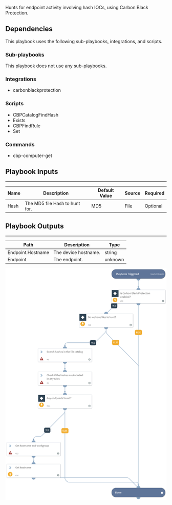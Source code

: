 Hunts for endpoint activity involving hash IOCs, using Carbon Black Protection.

## Dependencies
This playbook uses the following sub-playbooks, integrations, and scripts.

### Sub-playbooks
This playbook does not use any sub-playbooks.

### Integrations
* carbonblackprotection

### Scripts
* CBPCatalogFindHash
* Exists
* CBPFindRule
* Set

### Commands
* cbp-computer-get

## Playbook Inputs
---

| **Name** | **Description** | **Default Value** | **Source** | **Required** |
| --- | --- | --- | --- | --- |
| Hash | The MD5 file Hash to hunt for. | MD5 | File | Optional |

## Playbook Outputs
---

| **Path** | **Description** | **Type** |
| --- | --- | --- |
| Endpoint.Hostname | The device hostname. | string |
| Endpoint | The endpoint. | unknown |

![Search_Endpoints_By_Hash_Carbon_Black_Protection](https://github.com/demisto/content/blob/f975de39b05cd3560b782f54d37637741d87ff65/docs/images/playbooks/Search_Endpoints_By_Hash_Carbon_Black_Protection.png)
